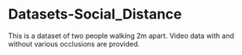 # Datasets-Social_Distance
This is a dataset of two people walking 2m apart. Video data with and without various occlusions are provided.
